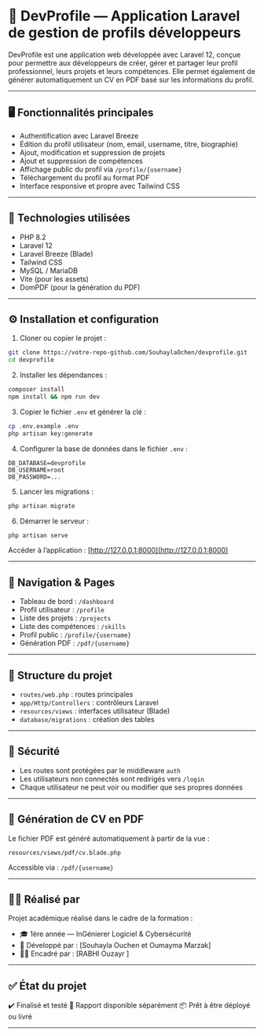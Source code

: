 # 💼 DevProfile — Application Laravel de gestion de profils développeurs

DevProfile est une application web développée avec Laravel 12, conçue pour permettre aux développeurs de créer, gérer et partager leur profil professionnel, leurs projets et leurs compétences. Elle permet également de générer automatiquement un CV en PDF basé sur les informations du profil.

---

## 🖥️ Fonctionnalités principales

- Authentification avec Laravel Breeze
- Édition du profil utilisateur (nom, email, username, titre, biographie)
- Ajout, modification et suppression de projets
- Ajout et suppression de compétences
- Affichage public du profil via `/profile/{username}`
- Téléchargement du profil au format PDF
- Interface responsive et propre avec Tailwind CSS

---

## 🚀 Technologies utilisées

- PHP 8.2
- Laravel 12
- Laravel Breeze (Blade)
- Tailwind CSS
- MySQL / MariaDB
- Vite (pour les assets)
- DomPDF (pour la génération du PDF)

---

## ⚙️ Installation et configuration

1. Cloner ou copier le projet :

```bash
git clone https://votre-repo-github.com/SouhaylaOchen/devprofile.git
cd devprofile
````

2. Installer les dépendances :

```bash
composer install
npm install && npm run dev
```

3. Copier le fichier `.env` et générer la clé :

```bash
cp .env.example .env
php artisan key:generate
```

4. Configurer la base de données dans le fichier `.env` :

```
DB_DATABASE=devprofile
DB_USERNAME=root
DB_PASSWORD=...
```

5. Lancer les migrations :

```bash
php artisan migrate
```

6. Démarrer le serveur :

```bash
php artisan serve
```

Accéder à l’application : [http://127.0.0.1:8000](http://127.0.0.1:8000)

---

## 🧪 Navigation & Pages

* Tableau de bord : `/dashboard`
* Profil utilisateur : `/profile`
* Liste des projets : `/projects`
* Liste des compétences : `/skills`
* Profil public : `/profile/{username}`
* Génération PDF : `/pdf/{username}`

---

## 📂 Structure du projet

* `routes/web.php` : routes principales
* `app/Http/Controllers` : contrôleurs Laravel
* `resources/views` : interfaces utilisateur (Blade)
* `database/migrations` : création des tables

---

## 🔐 Sécurité

* Les routes sont protégées par le middleware `auth`
* Les utilisateurs non connectés sont redirigés vers `/login`
* Chaque utilisateur ne peut voir ou modifier que ses propres données

---

## 📄 Génération de CV en PDF

Le fichier PDF est généré automatiquement à partir de la vue :

```
resources/views/pdf/cv.blade.php
```

Accessible via : `/pdf/{username}`

---

## 🧑‍💻 Réalisé par

Projet académique réalisé dans le cadre de la formation :

* 🎓 1ère année — InGénierer Logiciel & Cybersécurité
* 👤 Développé par : \[Souhayla Ouchen et Oumayma Marzak]
* 🧑‍🏫 Encadré par : \[RABHI Ouzayr 
]

---

## ✅ État du projet

✔️ Finalisé et testé
📄 Rapport disponible séparément
📦 Prêt à être déployé ou livré

---
